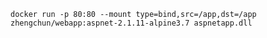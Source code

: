 `docker run -p 80:80 --mount type=bind,src=/app,dst=/app zhengchun/webapp:aspnet-2.1.11-alpine3.7 aspnetapp.dll`